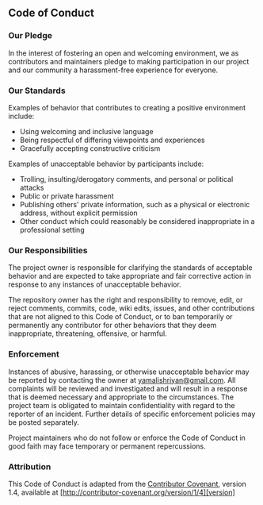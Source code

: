 ## Code of Conduct

### Our Pledge

In the interest of fostering an open and welcoming environment, we as
contributors and maintainers pledge to making participation in our project and
our community a harassment-free experience for everyone.

### Our Standards

Examples of behavior that contributes to creating a positive environment
include:

- Using welcoming and inclusive language
- Being respectful of differing viewpoints and experiences
- Gracefully accepting constructive criticism

Examples of unacceptable behavior by participants include:

- Trolling, insulting/derogatory comments, and personal or political attacks
- Public or private harassment
- Publishing others' private information, such as a physical or electronic
  address, without explicit permission
- Other conduct which could reasonably be considered inappropriate in a
  professional setting

### Our Responsibilities

The project owner is responsible for clarifying the standards of acceptable
behavior and are expected to take appropriate and fair corrective action in
response to any instances of unacceptable behavior.

The repository owner has the right and responsibility to remove, edit, or
reject comments, commits, code, wiki edits, issues, and other contributions
that are not aligned to this Code of Conduct, or to ban temporarily or
permanently any contributor for other behaviors that they deem inappropriate,
threatening, offensive, or harmful.

### Enforcement

Instances of abusive, harassing, or otherwise unacceptable behavior may be
reported by contacting the owner at [yamalishriyan@gmail.com](mailto:yamalishriyan@gmail.com).
All complaints will be reviewed and investigated and will result in a response that
is deemed necessary and appropriate to the circumstances. The project team is
obligated to maintain confidentiality with regard to the reporter of an incident.
Further details of specific enforcement policies may be posted separately.

Project maintainers who do not follow or enforce the Code of Conduct in good
faith may face temporary or permanent repercussions.

### Attribution

This Code of Conduct is adapted from the [Contributor Covenant][homepage], version 1.4,
available at [http://contributor-covenant.org/version/1/4][version]

[homepage]: http://contributor-covenant.org
[version]: http://contributor-covenant.org/version/1/4/
